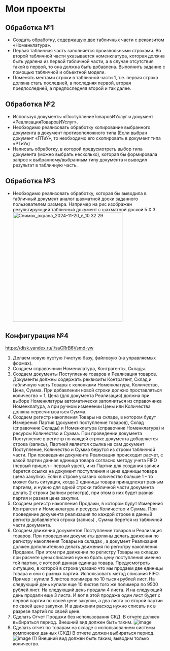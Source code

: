 # Мои проекты
## Обработка №1
- Создать обработку, содержащую две табличных части с реквизитом «Номенклатура».
- Первая табличная часть заполняется произвольными строками. Во второй табличной части указывается номенклатура, которая должна быть удалена из первой табличной части, а в случае отсутствия такой в первой, то она должна быть 
  добавлена. Выполнить задание с помощью табличной и объектной модели.
- Поменять местами строки в табличной части 1, т.е. первая строка должна стать последней, а последняя первой, вторая предпоследней, а предпоследняя второй и так далее.

## Обработка №2
- Используя документы «ПоступлениеТоваровИУслуг и документ «РеализацияТоваровИУслуг».
- Необходимо реализовать обработку копирование выбранного документа в документ противоположного типа (Если выбран документ «ПТиУ», то необходимо его скопировать в документ типа «РТиУ»)
- Написать обработку, в которой предусмотреть выбор типа документа (можно выбрать несколько), которая бы формировала запрос к выбранному/выбранным типу документа и выводил результат в табличную часть.

## Обработка №3
- Необходимо реализовать обработку, которая бы выводила в табличный документ аналог шахматной доски заданного пользователем размера.
  Например на рис изображен результирующий табличный документ с шахматной доской 5 Х 3.
  <img width="345" alt="Снимок_экрана_2024-11-20_в_10 32 29" src="https://github.com/user-attachments/assets/cdf21632-6ce4-4141-8cea-ac8ac1aa2c9a" />

## Конфигурация №4
  https://disk.yandex.ru/i/saCRrB6Vsmd-yw
1. Делаем новую пустую /чистую базу, файловую (на управляемых формах).
2. Создаем справочники Номенклатура, Контрагенты, Склады.
3. Создаем документы Поступление товаров и Реализация товаров. Документы должны содержать реквизиты Контрагент, Склад и табличную часть Товары с колонками Номенклатура, Количество, Цена, Сумма. При добавлении новой строки должно проставляться количество = 1, Цена (для документа Реализация) должна при выборе Номенклатуры автоматически заполниться из справочника Номенклатура, а при ручном изменении Цены или Количества должна пересчитываться Сумма.
4. Создаем регистр накопления Товары на складе, в котором будут Измерения Партия (документ поступление товаров), Склад (справочник Склады) и Номенклатура (справочник Номенклатура) и ресурсы Количество и Сумма. При проведении документа Поступление в регистр по каждой строке документа добавляется строка (запись), Партией является ссылка на сам документ Поступление, Количество и Сумма берутся из строки табличной части. При проведении документа Реализация происходит расчет, с какой партии данная единица товара согласно методу учета FIFO (первый пришел – первый ушел), и из Партии для создания записи берется ссылка на документ поступления и цена единицы товара (цена закупки). Если в строке указано количество больше 1 – то может быть ситуация, когда 2 единицы товара принадлежат разным партиям, и нужно для одной строки табличной части документа делать 2 строки (записи регистра), при этом в них будет разная партия и разная цена закупки.
5. Создаем регистр накопления Продажи, в котором будут Измерения Контрагент и Номенклатура и ресурсы Количество и Сумма. При проведение документа реализация по каждой строке в данный регистр добавляется строка (запись) , Сумма берется из табличной части документа.
6. Создаем движения документов Поступление товаров и Реализация товаров. При проведении документы должны делать движения по регистру накопления Товары на складах , а документ Реализация должен дополнительно делать движения по регистру накопления Продажи. При этом при движении по регистру Товары на складах  при расчете цены списания нужно брать цену поступления именно той партии, с которой данная единица товара. Предусмотреть ситуацию, в которой в строке указано что мы продаем две единицы товара и они с разных партий. Использовать метод списания FIFO. Пример : купили 5 листов полимера по 10 тысяч рублей лист. На следующий день купили еще 10 листов того же полимера по 9500 рублей лист.
На следующий день продали 4 листа. И на следующий день продали еще 3 листа. И вот в этой продаже один лист будет с первой партии по своей цене закупки, а два листа со второй партии по своей цене закупки. И в движении расход нужно списать их в разрезе партий по своей цене.
7. Сделать Отчет Продажи без использования СКД. В отчете должен выбираться период.
Внешний вид должен быть таким.
![image](https://github.com/user-attachments/assets/5875f0e8-8cbd-47fd-a4b4-d9e4fe907abd)
9. Сделать отчет по товарам на складе  с использованием системы компоновки данных (СКД)
В отчете должен выбираться период.
![image (1)](https://github.com/user-attachments/assets/dea2354f-4bed-4b6e-9d56-5a4468eaf994)
Внешний вид должен быть таким, выводим только количество.


  
